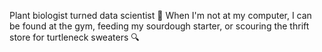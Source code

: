 
<!---
jasmineortega/jasmineortega is a ✨ special ✨ repository because its `README.md` (this file) appears on your GitHub profile.
You can click the Preview link to take a look at your changes.
--->
Plant biologist turned data scientist 🌱 When I'm not at my computer, I can be found at the gym, feeding my sourdough starter, or scouring the thrift store for turtleneck sweaters :mag:
